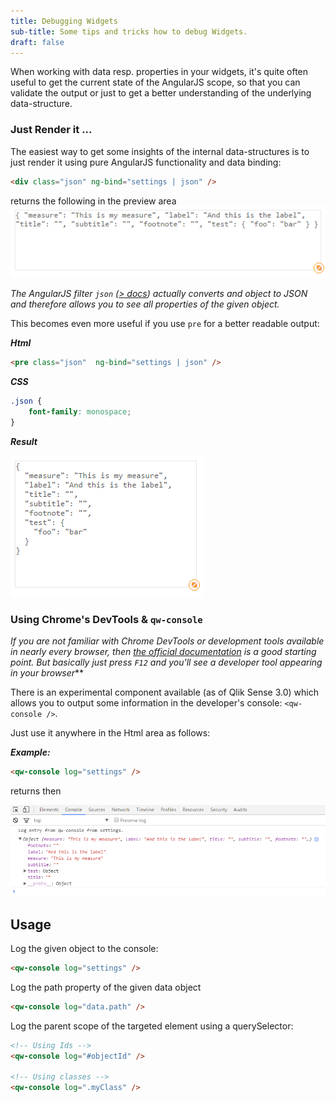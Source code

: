 ```yaml
---
title: Debugging Widgets
sub-title: Some tips and tricks how to debug Widgets.
draft: false
---
```


When working with data resp. properties in your widgets, it's quite often useful to get the current state of the AngularJS scope, so that you can validate the output or just to get a better understanding of the underlying data-structure.

### Just Render it ...

The easiest way to get some insights of the internal data-structures is to just render it using pure AngularJS functionality and data binding:

```html
<div class="json" ng-bind="settings | json" />
```
returns the following in the preview area
![](images/settings-output.png)

*The AngularJS filter `json` ([> docs](https://docs.angularjs.org/api/ng/filter/json)) actually converts and object to JSON and therefore allows you to see all properties of the given object.*

This becomes even more useful if you use `pre` for a better readable output:

***Html***

```html
<pre class="json"  ng-bind="settings | json" />
```


***CSS***

```css
.json {
	font-family: monospace;
}
```

***Result***

![](images/settings-output-pre.png)
 

### Using Chrome's DevTools & `qw-console`

*If you are not familiar with Chrome DevTools or development tools available in nearly every browser, then [the official documentation](https://developer.chrome.com/devtools) is a good starting point. 
But basically just press `F12` and you'll see a developer tool appearing in your browser***

There is an experimental component available (as of Qlik Sense 3.0) which allows you to output some information in the developer's console: `<qw-console />`.

Just use it anywhere in the Html area as follows:

***Example:***

```html
<qw-console log="settings" />
```
returns then

![](images/qw-console-output-settings.png)

## Usage

Log the given object to the console:

```html
<qw-console log="settings" />
```

Log the path property of the given data object

```html
<qw-console log="data.path" />
```

Log the parent scope of the targeted element using a querySelector:

```html
<!-- Using Ids -->
<qw-console log="#objectId" />

<!-- Using classes -->
<qw-console log=".myClass" />
```
